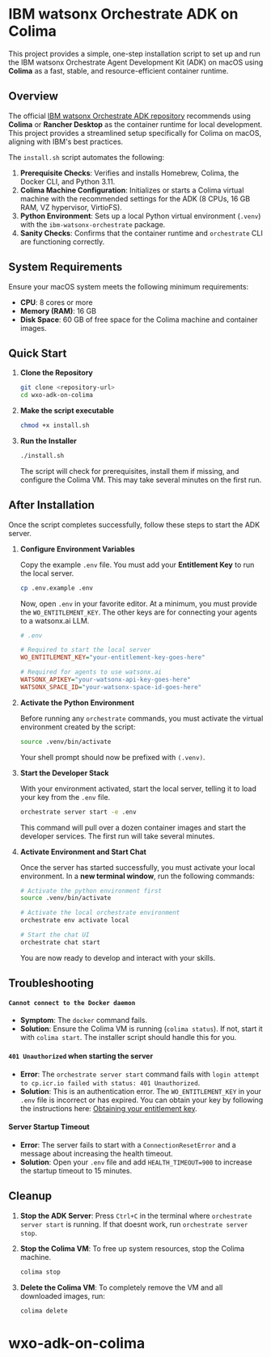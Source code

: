 # IBM watsonx Orchestrate ADK on Colima

This project provides a simple, one-step installation script to set up and run the IBM watsonx Orchestrate Agent Development Kit (ADK) on macOS using **Colima** as a fast, stable, and resource-efficient container runtime.

## Overview

The official [IBM watsonx Orchestrate ADK repository](https://github.com/IBM/ibm-watsonx-orchestrate-adk/tree/main) recommends using **Colima** or **Rancher Desktop** as the container runtime for local development. This project provides a streamlined setup specifically for Colima on macOS, aligning with IBM's best practices.

The `install.sh` script automates the following:
1.  **Prerequisite Checks**: Verifies and installs Homebrew, Colima, the Docker CLI, and Python 3.11.
2.  **Colima Machine Configuration**: Initializes or starts a Colima virtual machine with the recommended settings for the ADK (8 CPUs, 16 GB RAM, VZ hypervisor, VirtioFS).
3.  **Python Environment**: Sets up a local Python virtual environment (`.venv`) with the `ibm-watsonx-orchestrate` package.
4.  **Sanity Checks**: Confirms that the container runtime and `orchestrate` CLI are functioning correctly.

## System Requirements

Ensure your macOS system meets the following minimum requirements:

*   **CPU**: 8 cores or more
*   **Memory (RAM)**: 16 GB
*   **Disk Space**: 60 GB of free space for the Colima machine and container images.

## Quick Start

1.  **Clone the Repository**
    ```sh
    git clone <repository-url>
    cd wxo-adk-on-colima
    ```

2.  **Make the script executable**
    ```sh
    chmod +x install.sh
    ```

3.  **Run the Installer**
    ```sh
    ./install.sh
    ```
    The script will check for prerequisites, install them if missing, and configure the Colima VM. This may take several minutes on the first run.

## After Installation

Once the script completes successfully, follow these steps to start the ADK server.

1.  **Configure Environment Variables**

    Copy the example `.env` file. You must add your **Entitlement Key** to run the local server.
    ```sh
    cp .env.example .env
    ```
    Now, open `.env` in your favorite editor. At a minimum, you must provide the `WO_ENTITLEMENT_KEY`. The other keys are for connecting your agents to a watsonx.ai LLM.
    ```ini
    # .env

    # Required to start the local server
    WO_ENTITLEMENT_KEY="your-entitlement-key-goes-here"

    # Required for agents to use watsonx.ai
    WATSONX_APIKEY="your-watsonx-api-key-goes-here"
    WATSONX_SPACE_ID="your-watsonx-space-id-goes-here"
    ```

2.  **Activate the Python Environment**

    Before running any `orchestrate` commands, you must activate the virtual environment created by the script:
    ```sh
    source .venv/bin/activate
    ```
    Your shell prompt should now be prefixed with `(.venv)`.

3.  **Start the Developer Stack**

    With your environment activated, start the local server, telling it to load your key from the `.env` file.
    ```sh
    orchestrate server start -e .env
    ```
    This command will pull over a dozen container images and start the developer services. The first run will take several minutes.

4.  **Activate Environment and Start Chat**

    Once the server has started successfully, you must activate your local environment. In a **new terminal window**, run the following commands:
    ```sh
    # Activate the python environment first
    source .venv/bin/activate

    # Activate the local orchestrate environment
    orchestrate env activate local

    # Start the chat UI
    orchestrate chat start
    ```
    You are now ready to develop and interact with your skills.

## Troubleshooting

#### `Cannot connect to the Docker daemon`

*   **Symptom**: The `docker` command fails.
*   **Solution**: Ensure the Colima VM is running (`colima status`). If not, start it with `colima start`. The installer script should handle this for you.

#### `401 Unauthorized` when starting the server

*   **Error**: The `orchestrate server start` command fails with `login attempt to cp.icr.io failed with status: 401 Unauthorized`.
*   **Solution**: This is an authentication error. The `WO_ENTITLEMENT_KEY` in your `.env` file is incorrect or has expired. You can obtain your key by following the instructions here: [Obtaining your entitlement key](https://www.ibm.com/docs/en/cloud-paks/1.0.0?topic=entitlements-obtaining-your-red-hat-entitlement-key).

#### Server Startup Timeout

*   **Error**: The server fails to start with a `ConnectionResetError` and a message about increasing the health timeout.
*   **Solution**: Open your `.env` file and add `HEALTH_TIMEOUT=900` to increase the startup timeout to 15 minutes.

## Cleanup

1.  **Stop the ADK Server**: Press `Ctrl+C` in the terminal where `orchestrate server start` is running. If that doesnt work, run `orchestrate server stop`.

2.  **Stop the Colima VM**: To free up system resources, stop the Colima machine.
    ```sh
    colima stop
    ```

3.  **Delete the Colima VM**: To completely remove the VM and all downloaded images, run:
    ```sh
    colima delete
    ```
# wxo-adk-on-colima
